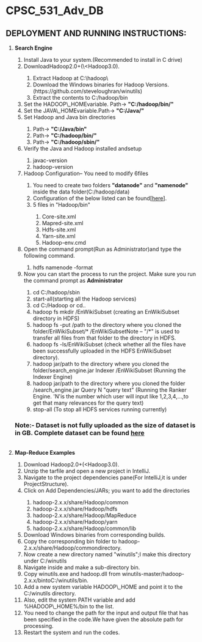 # CPSC_531_Adv_DB
## DEPLOYMENT AND RUNNING INSTRUCTIONS:

<ol>
      <li><b>Search Engine</b></li>
      <ol>
        <li>Install Java to your system.(Recommended to install in C drive)</li>
        <li>DownloadHadoop2.0+(\&lt;Hadoop3.0).</li>
        <ol>
          <li>Extract Hadoop at C:\hadoop\</li>
          <li>Download the Windows binaries for Hadoop Versions.(https://github.com/steveloughran/winutils)</li>
          <li>Extract the contents to C:/hadoop/bin</li>
        </ol>
        <li>Set the HADOOP\_HOMEvariable. Path-> <b>"C:/hadoop/bin/"</b></li>
        <li>Set the JAVA\_HOMEvariable.Path-> <b>"C:/Java/"</b></li>
        <li>Set Hadoop and Java bin directories</li>
        <ol>
          <li>Path-> <b>"C:/Java/bin"</b></li>
          <li>Path-> <b>"C:/hadoop/bin/"</b></li>
          <li>Path-> <b>"C:/hadoop/sbin/"</b></li>
        </ol>
        <li>Verify the Java and Hadoop installed andsetup</li>
        <ol>
          <li>javac-version</li>
          <li>hadoop-version</li>
        </ol>
        <li>Hadoop Configuration– You need to modify 6files</li>
        <ol>
          <li>
            You need to create two folders <b>"datanode"</b> and
            <b>"namenode"</b> inside the data folder(C:/hadoop/data)
          </li>
          <li>
            Configuration of the below listed can be found[<a
              href="https://drive.google.com/drive/folders/1VDGJ-iO7BRlmHXoE28ARVrezPZ7jrC5E?usp=share_link"
              >here</a>].
          </li>
          <li>5 files in "Hadoop/bin"</li>
          <ol>
            <li>Core-site.xml</li>
            <li>Mapred-site.xml</li>
            <li>Hdfs-site.xml</li>
            <li>Yarn-site.xml</li>
            <li>Hadoop-env.cmd</li>
          </ol>
        </ol>
        <li>
          Open the command prompt(Run as Administrator)and type the following command.
        </li>
        <ol>
          <li>hdfs namenode -format</li>
        </ol>
        <li>
          Now you can start the process to run the project. Make sure you run the command prompt as
          <b>Administrator</b>
        </li>
        <ol>
          <li>cd C:/hadoop/sbin</li>
          <li>start-all(starting all the Hadoop services)</li>
          <li>cd C:/Hadoop or cd..</li>
          <li>
            hadoop fs mkdir /EnWikiSubset (creating an EnWikiSubset directory in HDFS)
          </li>
          <li>
            hadoop fs -put /path to the directory where you cloned the folder/EnWikiSubset/*
            /EnWikiSubsetNote – "/*" is used to transfer all files from that
            folder to the directory in HDFS.
          </li>
          <li>
            hadoop fs -ls/EnWikiSubset (check whether all the files have been successfully uploaded in the HDFS EnWikiSubset directory).
          </li>
          <li>
            hadoop jar/path to the directory where you cloned the folder/search_engine.jar Indexer /EnWikiSubset (Running the Indexer Engine)
          </li>
          <li>
            hadoop jar/path to the directory where you cloned the folder
            /search_engine.jar Query N "query text" (Running the Ranker Engine.
            'N'is the number which user will input like 1,2,3,4,…,to get that many relevances for
            the query text)
          </li>
          <li>stop-all (To stop all HDFS services running currently)</li>
        </ol>
      </ol>
      <h3>Note:- Dataset is not fully uploaded as the size of dataset is in GB. Complete dataset can be found <a href="https://drive.google.com/drive/folders/1-Tr3EJpSogf4ysgL17csd-U_gsB0-zwJ?usp=sharing">here</a></h3>
      <br>
      <li><b>Map-Reduce Examples</b></li>
      <ol>
        <li>Download Hadoop2.0+(&lt;Hadoop3.0).</li>
        <li>Unzip the tarfile and open a new project in IntelliJ.</li>
        <li>
          Navigate to the project dependencies pane(For IntelliJ,it is under ProjectStructure).
        </li>
        <li>Click on Add Dependencies/JARs; you want to add the directories</li>
        <ol>
          <li>hadoop-2.x.x/share/Hadoop/common</li>
          <li>hadoop-2.x.x/share/Hadoop/hdfs</li>
          <li>hadoop-2.x.x/share/Hadoop/MapReduce</li>
          <li>hadoop-2.x.x/share/Hadoop/yarn</li>
          <li>hadoop-2.x.x/share/Hadoop/common/lib</li>
        </ol>
        <li>Download Windows binaries from corresponding builds.</li>
        <li>
          Copy the corresponding bin folder to hadoop-2.x.x/share/Hadoop/commondirectory.
        </li>
        <li>
          Now create a new directory named "winutils";I make this directory under C:/winutils
        </li>
        <li>Navigate inside and make a sub-directory bin.</li>
        <li>
          Copy winutils.exe and hadoop.dll from winutils-master/hadoop-2.x.x/bintoC:/winutils/bin.
        </li>
        <li>
          Add a new system variable HADOOP\_HOME and point it to the C:/winutils directory.
        </li>
        <li>
          Also, edit the system PATH variable and add %HADOOP\_HOME%/bin to the list.
        </li>
        <li>
          You need to change the path for the input and output file that has
          been specified in the code.We have given the absolute path for processing.
        </li>
        <li>Restart the system and run the codes.</li>
      </ol>
    </ol>
